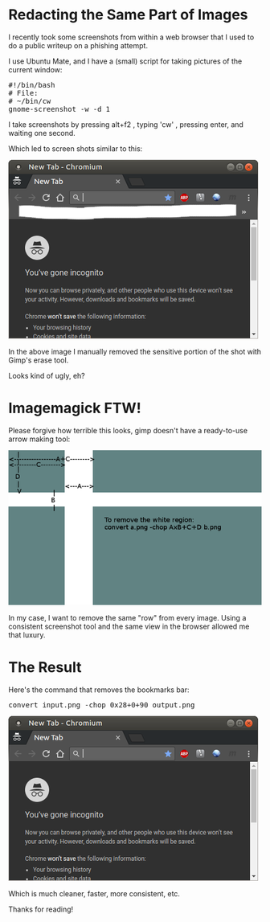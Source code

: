 # Redacting the Same Part of Images

I recently took some screenshots from within a web browser that I used to do a public writeup on a phishing attempt.

I use Ubuntu Mate, and I have a (small) script for taking pictures of the current window:</p>

<pre>
#!/bin/bash
# File:
# ~/bin/cw
gnome-screenshot -w -d 1
</pre>

I take screenshots by pressing alt+f2 , typing 'cw' , pressing enter, and waiting one second.

Which led to screen shots similar to this:

[redact_me_example]: ./redact_me_example.png

![Image I want to redact][redact_me_example]

In the above image I manually removed the sensitive portion of the shot with Gimp's erase tool.

Looks kind of ugly, eh?

# Imagemagick FTW!

Please forgive how terrible this looks, gimp doesn't have a ready-to-use arrow making tool:

[expanded_chop_explained]: ./expanded_chop_explained.png

![Chop dimensions explained][expanded_chop_explained]

In my case, I want to remove the same "row" from every image.  Using a consistent screenshot tool and the same view in the browser allowed me that luxury.

# The Result

Here's the command that removes the bookmarks bar:

<pre>
convert input.png -chop 0x28+0+90 output.png
</pre>

[redacted_image]: ./redacted.png

![Redacted][redacted_image]

Which is much cleaner, faster, more consistent, etc.

Thanks for reading!
